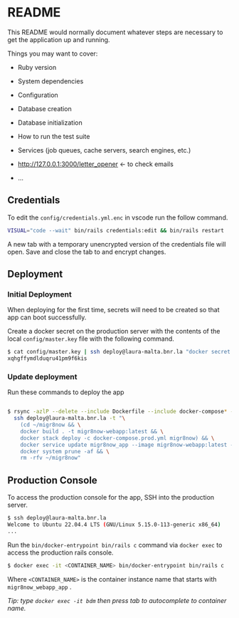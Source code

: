# README

This README would normally document whatever steps are necessary to get the
application up and running.

Things you may want to cover:

* Ruby version

* System dependencies

* Configuration

* Database creation

* Database initialization

* How to run the test suite

* Services (job queues, cache servers, search engines, etc.)

* http://127.0.0.1:3000/letter_opener <- to check emails

* ...

## Credentials

To edit the `config/credentials.yml.enc` in vscode run the follow command.

```bash
VISUAL="code --wait" bin/rails credentials:edit && bin/rails restart
```

A new tab with a temporary unencrypted version of the credentials file will open. Save and close the tab to and encrypt changes.

## Deployment

### Initial Deployment

When deploying for the first time, secrets will need to be created so that app can boot successfully.

Create a docker secret on the production server with the contents of the local `config/master.key` file with the following command.

```bash
$ cat config/master.key | ssh deploy@laura-malta.bnr.la "docker secret create migr8now_webapp_rails_master_key -"
xqhgffymdlduqru41pm9f6kis
```

### Update deployment

Run these commands to deploy the app

```bash

$ rsync -azlP --delete --include Dockerfile --include docker-compose* --exclude-from=.dockerignore  . deploy@laura-malta.bnr.la:~/migr8now && \
  ssh deploy@laura-malta.bnr.la -t "\
    (cd ~/migr8now && \
    docker build . -t migr8now-webapp:latest && \
    docker stack deploy -c docker-compose.prod.yml migr8now) && \
    docker service update migr8now_app --image migr8now-webapp:latest --force && \
    docker system prune -af && \
    rm -rfv ~/migr8now"
```

## Production Console

To access the production console for the app, SSH into the production server.

```bash
$ ssh deploy@laura-malta.bnr.la
Welcome to Ubuntu 22.04.4 LTS (GNU/Linux 5.15.0-113-generic x86_64)
...
```

Run the `bin/docker-entrypoint bin/rails c` command via `docker exec` to access the production rails console.

```bash
$ docker exec -it <CONTAINER_NAME> bin/docker-entrypoint bin/rails c
```

Where `<CONTAINER_NAME>` is the container instance name that starts with `migr8now_webapp_app` .

*Tip: type `docker exec -it bdm` then press tab to autocomplete to container name.*
